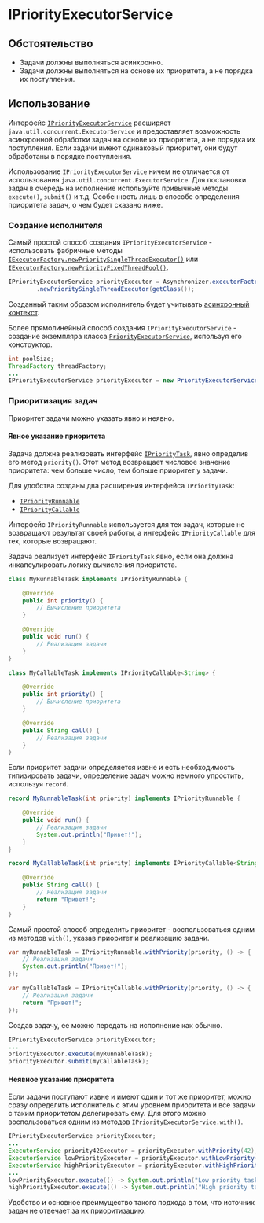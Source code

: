 # IPriorityExecutorService

## Обстоятельство

* Задачи должны выполняться асинхронно.
* Задачи должны выполняться на основе их приоритета, а не порядка их поступления.

## Использование

Интерфейс [`IPriorityExecutorService`](../asynchronizer/src/main/java/ru/asynchronizer/util/concurrent/IPriorityExecutorService.java)
расширяет `java.util.concurrent.ExecutorService` и предоставляет возможность асинхронной обработки задач на основе их
приоритета, а не порядка их поступления. Если задачи имеют одинаковый приоритет, они будут обработаны в порядке поступления.

Использование `IPriorityExecutorService` ничем не отличается от использования `java.util.concurrent.ExecutorService`.
Для постановки задач в очередь на исполнение используйте привычные методы `execute()`, `submit()` и т.д.
Особенность лишь в способе определения приоритета задач, о чем будет сказано ниже.

### Создание исполнителя

Самый простой способ создания `IPriorityExecutorService` - использовать фабричные методы
[`IExecutorFactory.newPrioritySingleThreadExecutor()`](../asynchronizer/src/main/java/ru/asynchronizer/util/concurrent/IExecutorFactory.java)
или [`IExecutorFactory.newPriorityFixedThreadPool()`](../asynchronizer/src/main/java/ru/asynchronizer/util/concurrent/IExecutorFactory.java).

```java
IPriorityExecutorService priorityExecutor = Asynchronizer.executorFactory()
        .newPrioritySingleThreadExecutor(getClass());
```

Созданный таким образом исполнитель будет учитывать [асинхронный контекст](async-context.ru.md).

Более прямолинейный способ создания `IPriorityExecutorService` - создание экземпляра класса [`PriorityExecutorService`](../asynchronizer/src/main/java/ru/asynchronizer/util/concurrent/PriorityExecutorService.java),
используя его конструктор.

```java
int poolSize;
ThreadFactory threadFactory;
...
IPriorityExecutorService priorityExecutor = new PriorityExecutorService(poolSize, threadFactory);
```

### Приоритизация задач

Приоритет задачи можно указать явно и неявно.

#### Явное указание приоритета

Задача должна реализовать интерфейс [`IPriorityTask`](../asynchronizer/src/main/java/ru/asynchronizer/util/concurrent/IPriorityTask.java),
явно определив его метод `priority()`. Этот метод возвращает числовое значение приоритета: чем больше число,
тем больше приоритет у задачи.

Для удобства созданы два расширения интерфейса `IPriorityTask`:

* [`IPriorityRunnable`](../asynchronizer/src/main/java/ru/asynchronizer/util/concurrent/IPriorityRunnable.java)
* [`IPriorityCallable`](../asynchronizer/src/main/java/ru/asynchronizer/util/concurrent/IPriorityCallable.java)

Интерфейс `IPriorityRunnable` используется для тех задач, которые не возвращают результат своей работы,
а интерфейс `IPriorityCallable` для тех, которые возвращают.

Задача реализует интерфейс `IPriorityTask` явно, если она должна инкапсулировать логику вычисления приоритета.

```java
class MyRunnableTask implements IPriorityRunnable {

    @Override
    public int priority() {
        // Вычисление приоритета
    }

    @Override
    public void run() {
        // Реализация задачи
    }
}

class MyCallableTask implements IPriorityCallable<String> {

    @Override
    public int priority() {
        // Вычисление приоритета
    }

    @Override
    public String call() {
        // Реализация задачи
    }
}
```

Если приоритет задачи определяется извне и есть необходимость типизировать задачи, определение задач можно немного упростить, используя `record`.

```java
record MyRunnableTask(int priority) implements IPriorityRunnable {

    @Override
    public void run() {
        // Реализация задачи
        System.out.println("Привет!");
    }
}

record MyCallableTask(int priority) implements IPriorityCallable<String> {

    @Override
    public String call() {
        // Реализация задачи
        return "Привет!";
    }
}
```

Самый простой способ определить приоритет - воспользоваться одним из методов `with()`, указав приоритет и реализацию задачи.

```java
var myRunnableTask = IPriorityRunnable.withPriority(priority, () -> {
    // Реализация задачи
    System.out.println("Привет!");
});

var myCallableTask = IPriorityCallable.withPriority(priority, () -> {
    // Реализация задачи
    return "Привет!";
});
```

Создав задачу, ее можно передать на исполнение как обычно.

```java
IPriorityExecutorService priorityExecutor;
...
priorityExecutor.execute(myRunnableTask);
priorityExecutor.submit(myCallableTask);
```

#### Неявное указание приоритета

Если задачи поступают извне и имеют один и тот же приоритет, можно сразу определить исполнитель с этим уровнем приоритета и все
задачи с таким приоритетом делегировать ему. Для этого можно воспользоваться одним из методов `IPriorityExecutorService.with()`.

```java
IPriorityExecutorService priorityExecutor;
...
ExecutorService priority42Executor = priorityExecutor.withPriority(42);
ExecutorService lowPriorityExecutor = priorityExecutor.withLowPriority();
ExecutorService highPriorityExecutor = priorityExecutor.withHighPriority();
...
lowPriorityExecutor.execute(() -> System.out.println("Low priority task"));
highPriorityExecutor.execute(() -> System.out.println("High priority task"));
```

Удобство и основное преимущество такого подхода в том, что источник задач не отвечает за их приоритизацию.
